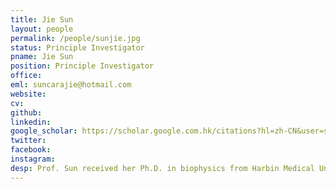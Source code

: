 ```yaml
---
title: Jie Sun
layout: people
permalink: /people/sunjie.jpg
status: Principle Investigator
pname: Jie Sun
position: Principle Investigator
office: 
eml: suncarajie@hotmail.com
website: 
cv: 
github: 
linkedin:
google_scholar: https://scholar.google.com.hk/citations?hl=zh-CN&user=sTDjHNgAAAAJ
twitter: 
facebook: 
instagram:
desp: Prof. Sun received her Ph.D. in biophysics from Harbin Medical University, China. She has been engaged in the study of bioinformatics since 2004. Currently, she is a full professor at the School of Biomedical Engineering, Wenzhou Medical University, China. Her research interests include bioinformatics, computational biology and computational immuno-oncology. She has published over 50 peer-reviewed papers which have been cited over 3800 times with an H-index of 21 and i10-index of 45 as indicated in Google Scholar (update in 2020.03). Dr. Sun contributed significantly to the computational identification of novel biomarkers for cancer diagnosis, prognosis and treatment response based on multi-omics data. She also conceptualized, designed developed, and co-developed computational methods/tools to analyze and interpret human genes, diseases and gene-disease association from a system biology perspective.
---
```

